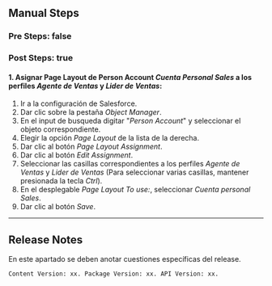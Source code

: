## Manual Steps
### Pre Steps: false

### Post Steps: true

#### 1. Asignar Page Layout de Person Account *Cuenta Personal Sales* a los perfiles *Agente de Ventas* y *Lider de Ventas*:

1. Ir a la configuración de Salesforce.
2. Dar clic sobre la pestaña *Object Manager*.
3. En el input de busqueda digitar "*Person Account*" y seleccionar el objeto correspondiente.
4. Elegir la opción *Page Layout* de la lista de la derecha.
5. Dar clic al botón *Page Layout Assignment*.
6. Dar clic al botón *Edit Assignment*.
7. Seleccionar las casillas correspondientes a los perfiles *Agente de Ventas* y *Lider de Ventas* (Para seleccionar varias casillas, mantener presionada la tecla *Ctrl*).
8. En el desplegable *Page Layout To use:*, seleccionar *Cuenta personal Sales*.
9. Dar clic al botón *Save*.

--------

## Release Notes

En este apartado se deben anotar cuestiones específicas del release.

`Content Version: xx.
Package Version: xx.
API Version: xx.`